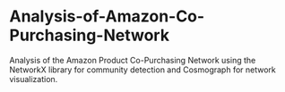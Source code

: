 # Analysis-of-Amazon-Co-Purchasing-Network
Analysis of the Amazon Product Co-Purchasing Network using the NetworkX library for community detection and Cosmograph for network visualization.
